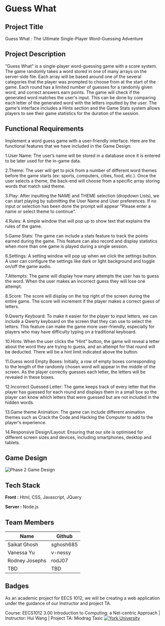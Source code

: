
# Guess What
## Project Title
Guess What : The Ultimate Single-Player Word-Guessing Adventure

## Project Description
“Guess What” is a single-player word-guessing game with a score system. The game randomly takes a word stored in one of many arrays on the server-side file. Each array will be based around one of the several categories that the player was prompted to choose from at the start of the game. Each round has a limited number of guesses for a randomly given word, and correct answers earn points. The game will check if the generated word matches the user's input. This can be done by comparing each letter of the generated word with the letters inputted by the user. The game's interface includes a Hints section and the Game Stats system allows players to see their game statistics for the duration of the session. 

## Functional Requirements
Implement a word guess game with a user-friendly interface. Here are the functional features that we have included in the Game Design:

1.User Name: The user’s name will be stored in a database once it is entered to be later used for the in-game data.

2.Theme: The user will get to pick from a number of different word themes before the game starts (ex: sports, computers, cities, food, etc.). Once the user selects a theme, the back-end will choose from a specific array storing words that match said theme.

3.Play: After inputting the NAME and THEME selection (dropdown Lists), we can start playing by submitting the User Name and User preferences. If no input or selection has been done the prompt will appear “Please enter a name or select theme to continue”.

4.Rules: A simple window that will pop up to show text that explains the rules of the game.

5.Game Stats: The game can include a stats feature to track the points earned during the game. This feature can also record and display statistics when more than one game is played during a single session.

6.Settings: A setting window will pop up when we click the settings button. A user can configure the settings like dark or light background and toggle on/off the game audio.

7.Attempts: The game will display how many attempts the user has to guess the word. When the user makes an incorrect guess they will lose one attempt.

8.Score: The score will display on the top right of the screen during the entire game. The score will increment if the player makes a correct guess of letters.

9.Qwerty Keyboard: To make it easier for the player to input letters, we can include a Qwerty keyboard on the screen that they can use to select the letters. This feature can make the game more user-friendly, especially for players who may have difficulty typing on a traditional keyboard.

10.Hints: When the user clicks the “Hint” button, the game will reveal a letter about the word they are trying to guess, and an attempt for that round will be deducted. There will be a hint limit indicated above the button.

11.Guess word Empty Boxes: Initially, a row of empty boxes corresponding to the length of the randomly chosen word will appear in the middle of the screen. As the player correctly guesses each letter, the letters will be revealed in these boxes.

12.Incorrect Guessed Letter: The game keeps track of every letter that the player has guessed for each round and displays them in a small box so the player can know which letters that were guessed but are not included in the hidden words.

13.Game theme Animation: The game can include different animation themes such as Crack the Code and Hacking the Computer to add to the player's experience.

14.Responsive Design/Layout: Ensuring that our site is optimised for different screen sizes and devices, including smartphones, desktop and tablets.

## Game Design
![Phase 2 Game Design](https://user-images.githubusercontent.com/68800612/225209158-c1a2fb2d-d179-4489-af32-b05ffdd2041c.png)


## Tech Stack

**Front :** Html, CSS, Javascript, JQuery

**Server :** Node.js


## Team Members

| Name             | Github                                                                |
| ----------------- | ------------------------------------------------------------------ |
| Saikat Ghosh | sghosh685 |
| Vanessa Yu | v-nessy |
| Rodney Josephs | rodJ07 |
| TBD | TBD |

## Badges
As an academic project for EECS 1012, we will be creating a web application under the guidance of our Instructor and project TA.


Course: EECS1012 3.00 Introduction to Computing: a Net-centric Approach
| Instructor: Hui Wang
| Project TA: Miodrag Tasic
[![York University](https://img.shields.io/badge/EECS%201012-York%20University-red.svg)](https://www.yorku.ca/)
